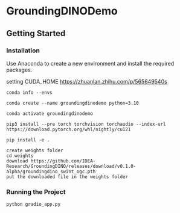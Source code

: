 # GroundingDINODemo

## Getting Started

### Installation

Use Anaconda to create a new environment and install the required packages.

setting CUDA_HOME
https://zhuanlan.zhihu.com/p/565649540s

```
conda info --envs

conda create --name groundingdinodemo python=3.10

conda activate groundingdinodemo

pip3 install --pre torch torchvision torchaudio --index-url https://download.pytorch.org/whl/nightly/cu121

pip install -e .

create weights folder
cd weights
download https://github.com/IDEA-Research/GroundingDINO/releases/download/v0.1.0-alpha/groundingdino_swint_ogc.pth
put the downloaded file in the weights folder
```

### Running the Project

```
python gradio_app.py
```
